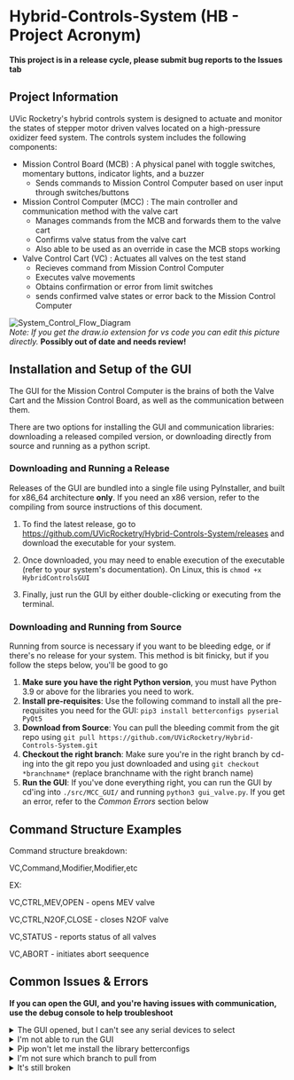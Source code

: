# Hybrid-Controls-System (HB - Project Acronym)

**This project is in a release cycle, please submit bug reports to the Issues tab**

## Project Information

UVic Rocketry's hybrid controls system is designed to actuate and monitor the states of stepper motor driven valves located on a high-pressure oxidizer feed system. The controls system includes the following components:
- Mission Control Board (MCB) : A physical panel with toggle switches, momentary buttons, indicator lights, and a buzzer
  - Sends commands to Mission Control Computer based on user input through switches/buttons
- Mission Control Computer (MCC) : The main controller and communication method with the valve cart
  - Manages commands from the MCB and forwards them to the valve cart 
  - Confirms valve status from the valve cart
  - Also able to be used as an override in case the MCB stops working
- Valve Control Cart (VC) : Actuates all valves on the test stand
  - Recieves command from Mission Control Computer
  - Executes valve movements
  - Obtains confirmation or error from limit switches
  - sends confirmed valve states or error back to the Mission Control Computer

![System_Control_Flow_Diagram](./images/high_level_data_flow.drawio.png)  
_Note: If you get the draw.io extension for vs code you can edit this picture directly._
**Possibly out of date and needs review!**


## Installation and Setup of the GUI
The GUI for the Mission Control Computer is the brains of both the Valve Cart and the Mission Control Board, as well as the communication between them. 

There are two options for installing the GUI and communication libraries: downloading a released compiled version, or downloading directly from source and running as a python script.

### Downloading and Running a Release
Releases of the GUI are bundled into a single file using PyInstaller, and built for x86_64 architecture **only**. If you need an x86 version, refer to the compiling from source instructions of this document.

1. To find the latest release, go to <https://github.com/UVicRocketry/Hybrid-Controls-System/releases> and download the executable for your system.

2. Once downloaded, you may need to enable execution of the executable (refer to your system's documentation). On Linux, this is `chmod +x HybridControlsGUI`

3. Finally, just run the GUI by either double-clicking or executing from the terminal.

### Downloading and Running from Source
Running from source is necessary if you want to be bleeding edge, or if there's no release for your system. This method is bit finicky, but if you follow the steps below, you'll be good to go

1. **Make sure you have the right Python version**, you must have Python 3.9 or above for the libraries you need to work.
2. **Install pre-requisites**: Use the following command to install all the pre-requisites you need for the GUI: `pip3 install betterconfigs pyserial PyQt5`
3. **Download from Source**: You can pull the bleeding commit from the git repo using `git pull https://github.com/UVicRocketry/Hybrid-Controls-System.git`
4. **Checkout the right branch**: Make sure you're in the right branch by cd-ing into the git repo you just downloaded and using `git checkout *branchname*` (replace branchname with the right branch name)
5. **Run the GUI**: If you've done everything right, you can run the GUI by cd'ing into `./src/MCC_GUI/` and running `python3 gui_valve.py`. If you get an error, refer to the *Common Errors* section below

## Command Structure Examples
Command structure breakdown:

VC,Command,Modifier,Modifier,etc

EX:

VC,CTRL,MEV,OPEN - opens MEV valve

VC,CTRL,N2OF,CLOSE - closes N2OF valve

VC,STATUS - reports status of all valves

VC,ABORT - initiates abort seequence


## Common Issues & Errors
**If you can open the GUI, and you're having issues with communication, use the debug console to help troubleshoot**
<details><summary>The GUI opened, but I can't see any serial devices to select</summary>
1. Is the device plugged in and receiving power? (It's okay I do it all the time too). Also, try hitting the refresh button.<br>
2. If you're getting power to the device, check the OS's device manager and see if it's showing up. If it is, you might have a permissions error with the applications. Linux especially has this issue (Your user might need to be added to the dialout group).<br>
</details>

<details><summary>I'm not able to run the GUI</summary>
Try running in your terminal and seeing if it gives you any errors. Otherwise, your window manager might not be able to run Qt applications (looking at you GTK+!)
</details>

<details><summary>Pip won't let me install the library betterconfigs</summary>
I've seen this error before, but not really sure why it happens even though the Python version is correct. You can go to PyPi and install manually if it's giving you trouble.
</details>

<details><summary>I'm not sure which branch to pull from</summary>
Ask the maintainers! If you've got access to the Discord, just message @Propulsion and someone should be able to help you out. If nobody knows, probably the latest push is the best.
</details>

<details><summary>It's still broken</summary>
If nobody in propulsion can help, contact <a href="mailto:iainrosen@uvic.ca">iainrosen@uvic.ca</a> and he should be able to help you out!
</details>
